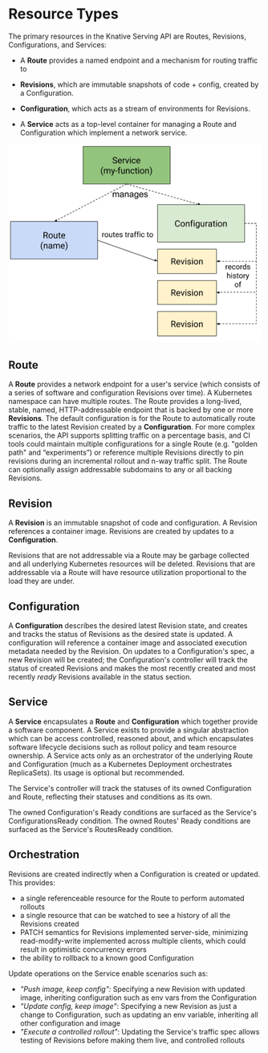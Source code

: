 # Resource Types

The primary resources in the Knative Serving API are Routes, Revisions,
Configurations, and Services:

- A **Route** provides a named endpoint and a mechanism for routing traffic to

- **Revisions**, which are immutable snapshots of code + config, created by a Configuration.

- **Configuration**, which acts as a stream of environments for Revisions.

- A **Service** acts as a top-level container for managing a Route and
  Configuration which implement a network service.

![Object model](images/object_model.png)

## Route

A **Route** provides a network endpoint for a user's service (which consists of a
series of software and configuration Revisions over time). A Kubernetes
namespace can have multiple routes. The Route provides a long-lived, stable,
named, HTTP-addressable endpoint that is backed by one or more **Revisions**.
The default configuration is for the Route to automatically route traffic to the
latest Revision created by a **Configuration**. For more complex scenarios, the
API supports splitting traffic on a percentage basis, and CI tools could
maintain multiple configurations for a single Route (e.g. "golden path" and
“experiments”) or reference multiple Revisions directly to pin revisions during
an incremental rollout and n-way traffic split. The Route can optionally assign
addressable subdomains to any or all backing Revisions.

## Revision

A **Revision** is an immutable snapshot of code and configuration. A Revision
references a container image. Revisions are created by updates to a
**Configuration**.

Revisions that are not addressable via a Route may be garbage collected and all
underlying Kubernetes resources will be deleted. Revisions that are addressable via a
Route will have resource utilization proportional to the load they are under.

## Configuration

A **Configuration** describes the desired latest Revision state, and creates and
tracks the status of Revisions as the desired state is updated. A configuration
will reference a container image and associated execution metadata needed by the
Revision. On updates to a Configuration's spec, a new Revision will be created;
the Configuration's controller will track the status of created Revisions and
makes the most recently created and most recently _ready_ Revisions available in
the status section.

## Service

A **Service** encapsulates a **Route** and **Configuration** which together
provide a software component. A Service exists to provide a singular abstraction
which can be access controlled, reasoned about, and which encapsulates software
lifecycle decisions such as rollout policy and team resource ownership. A Service
acts only as an orchestrator of the underlying Route and Configuration (much as
a Kubernetes Deployment orchestrates ReplicaSets). Its usage is optional but
recommended.

The Service's controller will track the statuses of its owned Configuration and
Route, reflecting their statuses and conditions as its own.

The owned Configuration's Ready conditions are surfaced as the Service's
ConfigurationsReady condition. The owned Routes' Ready conditions are surfaced
as the Service's RoutesReady condition.

## Orchestration

Revisions are created indirectly when a Configuration is created or updated.
This provides:

- a single referenceable resource for the Route to perform automated rollouts
- a single resource that can be watched to see a history of all the Revisions
  created
- PATCH semantics for Revisions implemented server-side, minimizing
  read-modify-write implemented across multiple clients, which could result in
  optimistic concurrency errors
- the ability to rollback to a known good Configuration

Update operations on the Service enable scenarios such as:

- _"Push image, keep config":_ Specifying a new Revision with updated image,
  inheriting configuration such as env vars from the Configuration
- _"Update config, keep image"_: Specifying a new Revision as just a change to
  Configuration, such as updating an env variable, inheriting all other
  configuration and image
- _"Execute a controlled rollout"_: Updating the Service's traffic spec allows
  testing of Revisions before making them live, and controlled rollouts
